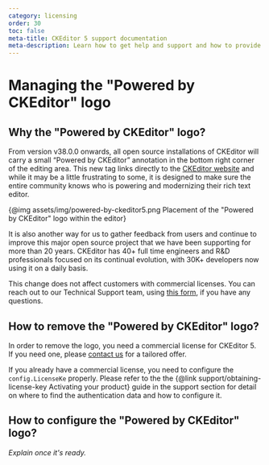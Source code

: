 ```yaml
---
category: licensing
order: 30
toc: false
meta-title: CKEditor 5 support documentation
meta-description: Learn how to get help and support and how to provide feedback.
---
```


# Managing the "Powered by CKEditor" logo
<!-- This is a placeholder article -->
## Why the "Powered by CKEditor" logo?

From version v38.0.0 onwards, all open source installations of CKEditor will carry a small “Powered by CKEditor” annotation in the bottom right corner of the editing area. This new tag links directly to the [CKEditor website](https://ckeditor.com/) and while it may be a little frustrating to some, it is designed to make sure the entire community knows who is powering and modernizing their rich text editor.

{@img assets/img/powered-by-ckeditor5.png Placement of the "Powered by CKEditor" logo within the editor}

It is also another way for us to gather feedback from users and continue to improve this major open source project that we have been supporting for more than 20 years. CKEditor has 40+ full time engineers and R&D professionals focused on its continual evolution, with 30K+ developers now using it on a daily basis.

This change does not affect customers with commercial licenses. You can reach out to our Technical Support team, using [this form](https://ckeditor.com/contact/), if you have any questions.

## How to remove the "Powered by CKEditor" logo?

In order to remove the logo, you need a commercial license for CKEditor 5. If you need one, please [contact us](https://ckeditor.com/) for a tailored offer.

If you already have a commercial license, you need to configure the `config.LicenseKe` properly. Please refer to the the {@link support/obtaining-license-key Activating your product} <!-- Needs https://github.com/ckeditor/ckeditor5/pull/14078 to be merged first to work; update the link title according to the final title of the guide -->guide in the support section for detail on where to find the authentication data and how to configure it.

## How to configure the "Powered by CKEditor" logo?

_Explain once it's ready._
